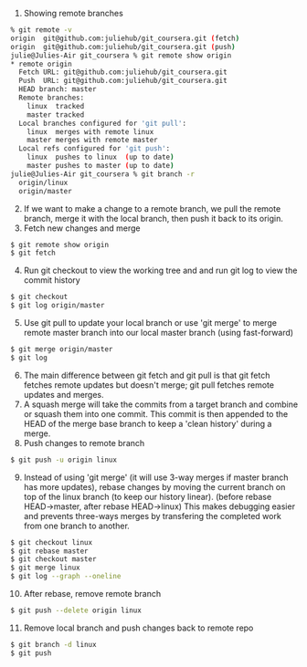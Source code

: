 1. Showing remote branches
```bash
% git remote -v
origin  git@github.com:juliehub/git_coursera.git (fetch)
origin  git@github.com:juliehub/git_coursera.git (push)
julie@Julies-Air git_coursera % git remote show origin
* remote origin
  Fetch URL: git@github.com:juliehub/git_coursera.git
  Push  URL: git@github.com:juliehub/git_coursera.git
  HEAD branch: master
  Remote branches:
    linux  tracked
    master tracked
  Local branches configured for 'git pull':
    linux  merges with remote linux
    master merges with remote master
  Local refs configured for 'git push':
    linux  pushes to linux  (up to date)
    master pushes to master (up to date)
julie@Julies-Air git_coursera % git branch -r
  origin/linux
  origin/master
```
2. If we want to make a change to a remote branch,
we pull the remote branch, merge it with the local branch,
then push it back to its origin.
3. Fetch new changes and merge
```bash
$ git remote show origin
$ git fetch
```
4. Run git checkout to view the working tree and
and run git log to view the commit history
```bash
$ git checkout
$ git log origin/master
```
5. Use git pull to update your local branch
or use 'git merge' to merge remote master branch into
our local master branch (using fast-forward)
```bash
$ git merge origin/master
$ git log
```
6. The main difference between git fetch and git pull
is that git fetch fetches remote updates but doesn't merge;
git pull fetches remote updates and merges.
7. A squash merge will take the commits from a target branch and combine or squash them into one commit. This commit is then appended to the HEAD of the merge base branch to keep a 'clean history' during a merge.
8. Push changes to remote branch
```bash
$ git push -u origin linux
```
9. Instead of using 'git merge' (it will use 3-way merges if master branch has more updates), 
rebase changes by moving the current branch on top of the linux branch (to keep our history linear).
(before rebase HEAD->master, after rebase HEAD->linux)
This makes debugging easier and prevents three-ways merges by transfering
the completed work from one branch to another.
```bash
$ git checkout linux
$ git rebase master
$ git checkout master
$ git merge linux
$ git log --graph --oneline
```
10. After rebase, remove remote branch
```bash
$ git push --delete origin linux
```
11. Remove local branch and push changes back to remote repo
```bash
$ git branch -d linux
$ git push
```
